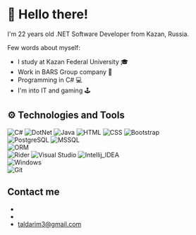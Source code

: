 # 👋 Hello there! 

I'm 22 years old .NET Software Developer from Kazan, Russia.

Few words about myself:

  - I study at Kazan Federal University 🎓
  - Work in BARS Group company 🦾
  - Programming in C# 💻
  - I'm into IT and gaming 🕹
  
 ## ⚙ Technologies and Tools
![C#](https://img.shields.io/badge/Code-CSharp-informational?style=flat-square&logo=csharp&logoColor=white&color=4169E1)
![DotNet](https://img.shields.io/badge/Code-.NET-informational?style=flat-square&logo=dotnet&logoColor=white&color=4169E1)
![Java](https://img.shields.io/badge/Code-Java-informational?style=flat-square&logo=java&logoColor=white&color=4169E1)
![HTML](https://img.shields.io/badge/Code-HTML-informational?style=flat-square&logo=html5&logoColor=white&color=4169E1)
![CSS](https://img.shields.io/badge/Code-CSS-informational?style=flat-square&logo=css3&logoColor=white&color=4169E1)
![Bootstrap](https://img.shields.io/badge/Code-BootStrap-informational?style=flat-square&logo=bootstrap&logoColor=white&color=4169E1)
<br>
![PostgreSQL](https://img.shields.io/badge/DB-PostgreSQL-informational?style=flat-square&logo=postgresql&logoColor=white&color=AFEEEE)
![MSSQL](https://img.shields.io/badge/DB-MSSQL-informational?style=flat-square&logo=Microsoft-SQL-Server&logoColor=white&color=AFEEEE)
<br>
![ORM](https://img.shields.io/badge/ORM-EntityFramework-informational?style=flat-square&logo=entityframework&logoColor=white&color=FF61F6)
<br>
![Rider](https://img.shields.io/badge/Editor-Rider-informational?style=flat-square&logo=rider&logoColor=white&color=FF9E0F)
![Visual Studio](https://img.shields.io/badge/Editor-Visual_Studio-informational?style=flat-square&logo=visual-studio&logoColor=white&color=FF9E0F)
![Intellij_IDEA](https://img.shields.io/badge/Editor-IntelliJ_IDEA-informational?style=flat-square&logo=intellij-idea&logoColor=white&color=FF9E0F)
<br>
![Windows](https://img.shields.io/badge/OS-Windows-informational?style=flat-square&logo=windows&logoColor=white&color=FECC00)
<br>
![Git](https://img.shields.io/badge/Tools-Git-informational?style=flat-square&logo=Git&logoColor=white&color=C0C0C0)


## Contact me
* <a style="color: white" href="https://t.me/agonend">Telegram</a>
* <a style="color: white" href="https://vk.com/id314701878">VK</a>
* taldarim3@gmail.com
